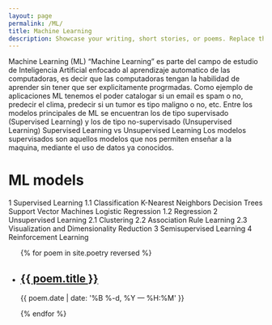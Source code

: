```yaml
---
layout: page
permalink: /ML/
title: Machine Learning
description: Showcase your writing, short stories, or poems. Replace this text with your description.
---
```



Machine Learning (ML)
“Machine Learning” es parte del campo de estudio de Inteligencia Artificial enfocado al aprendizaje automatico de las computadoras, es decir que las computadoras tengan la habilidad de aprender sin tener que ser explicitamente progrmadas.
Como ejemplo de aplicaciones ML tenemos el poder catalogar si un email es spam o no, predecir el clima, predecir si un tumor es tipo maligno o no, etc.
Entre los modelos principales de ML se encuentran los de tipo supervisado (Supervised Learning) y los de tipo no-supervisado (Unsupervised Learning)
Supervised Learning vs Unsupervised Learning
Los modelos supervisados son aquellos modelos que nos permiten enseñar a la maquina, mediante el uso de datos ya conocidos.
# ML models

1 Supervised Learning
  1.1 Classification
            K-Nearest Neighbors
            Decision Trees 
            Support Vector Machines
            Logistic Regression
  1.2 Regression
2 Unsupervised Learning
  2.1 Clustering
  2.2 Association Rule Learning
  2.3 Visualization and Dimensionality Reduction
3 Semisupervised Learning
4 Reinforcement Learning



<ul class="post-list">
{% for poem in site.poetry reversed %}
    <li>
        <h2><a class="poem-title" href="{{ poem.url | prepend: site.baseurl }}">{{ poem.title }}</a></h2>
        <p class="post-meta">{{ poem.date | date: '%B %-d, %Y — %H:%M' }}</p>
      </li>
{% endfor %}
</ul>
